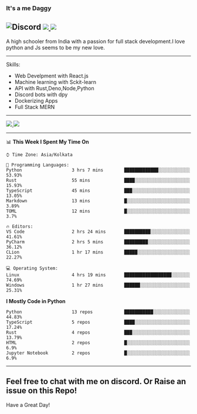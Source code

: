 
### It's a me Daggy

![Discord](https://img.shields.io/discord/491175207122370581?color=black&label=Discord&logo=discord) ![](https://img.shields.io/endpoint?url=https://dev.discordprofiles.me/api/badge/vscode/491174779278065689)<a href="https://github.com/Daggy1234">
  <img src="https://komarev.com/ghpvc/?username=Daggy1234&style=flat-square" />
</a>
 ----

A high schooler from India with a passion for full stack development.I love python and Js seems to be my new love. 

-----

Skills:

- Web Develpment with React.js
- Machine learning with Sckit-learn
- API with Rust,Deno,Node,Python
- Discord bots with dpy
- Dockerizing Apps
- Full Stack MERN

-----
<a href="https://github.com/Daggy1234">
  <img src="https://github-readme-stats.vercel.app/api?username=Daggy1234&show_icons=true&hide_border=true" />
</a><a href="https://github.com/Daggy1234">
  <img src="https://github-readme-stats.vercel.app/api/top-langs/?username=Daggy1234&layout=compact&langs_count=9&hide=css,html" />
</a>

---

<!--START_SECTION:waka-->
📊 **This Week I Spent My Time On** 

```text
⌚︎ Time Zone: Asia/Kolkata

💬 Programming Languages: 
Python                   3 hrs 7 mins        █████████████░░░░░░░░░░░░   53.93% 
Rust                     55 mins             ████░░░░░░░░░░░░░░░░░░░░░   15.93% 
TypeScript               45 mins             ███░░░░░░░░░░░░░░░░░░░░░░   13.05% 
Markdown                 13 mins             █░░░░░░░░░░░░░░░░░░░░░░░░   3.89% 
TOML                     12 mins             █░░░░░░░░░░░░░░░░░░░░░░░░   3.7%

🔥 Editors: 
VS Code                  2 hrs 24 mins       ██████████░░░░░░░░░░░░░░░   41.61% 
PyCharm                  2 hrs 5 mins        █████████░░░░░░░░░░░░░░░░   36.12% 
CLion                    1 hr 17 mins        █████░░░░░░░░░░░░░░░░░░░░   22.27%

💻 Operating System: 
Linux                    4 hrs 19 mins       ██████████████████░░░░░░░   74.69% 
Windows                  1 hr 27 mins        ██████░░░░░░░░░░░░░░░░░░░   25.31%

```

**I Mostly Code in Python** 

```text
Python                   13 repos            ███████████░░░░░░░░░░░░░░   44.83% 
TypeScript               5 repos             ████░░░░░░░░░░░░░░░░░░░░░   17.24% 
Rust                     4 repos             ███░░░░░░░░░░░░░░░░░░░░░░   13.79% 
HTML                     2 repos             █░░░░░░░░░░░░░░░░░░░░░░░░   6.9% 
Jupyter Notebook         2 repos             █░░░░░░░░░░░░░░░░░░░░░░░░   6.9%

```



<!--END_SECTION:waka-->

---

Feel free to chat with me on discord. Or Raise an issue on this Repo!
-----
Have a Great Day!
